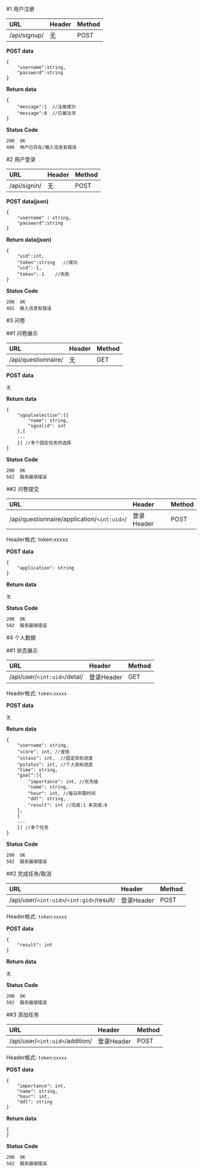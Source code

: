 #1 用户注册

|URL|Header|Method|
|:--|:--|:--|
|/api/signup/|无|POST|

**POST data**
```
{
	"username":string,
	"password":string	
}
```
**Return data**
```
{
	"message":1  //注册成功
	"message":0  //已被注测
}
```
**Status Code**
```
200  OK
400  用户已存在/输入信息有错误
```

#2 用户登录

|URL|Header|Method|
|:--|:--|:--|
|/api/signin/|无|POST|

**POST data(json)**
```
{
	"username" : string,
	"password":string
}
```
**Return data(json)**
```
{
	"uid":int,
	"token":string   //成功
	"uid":-1,
	"token":-1    //失败
}
```
**Status Code**
```
200  OK
401  输入信息有错误
```


#3 问卷

##1 问卷展示

|URL|Header|Method|
|:--|:--|:--|
|/api/questionnaire/|无|GET|

**POST data**
```
无
```
**Return data**
```
{
	"sgoalselection":[{
		"name": string,
		"sgoalid": int
	},{
	...
	}] //多个固定任务供选择	
}
```
**Status Code**
```
200  OK
502  服务器端错误
``` 

##2 问卷提交

|URL|Header|Method|
|:--|:--|:--|
|/api/questionnaire/application/`<int:uid>`/|登录Header|POST|

Header格式: token:xxxxx
 
**POST data**
```
{
	"application": string	
}
``` 
**Return data**
```
无
```
**Status Code**
```  
200  OK
502  服务器端错误
``` 

#4 个人数据

##1 状态展示

|URL|Header|Method|
|:--|:--|:--|
|/api/user/`<int:uid>`/detal/|登录Header|GET|

Header格式: `token`:`xxxxx`

**POST data**
```
无
```
**Return data**
```
{
	"username": string,
	"score": int, //金钱
	"sstaus": int,  //固定目标进度
	"pstatus": int, //个人目标进度
	"time": string,
	"goal":[{
		"importance": int, //优先级
		"name": string,
		"hour": int, //每日所需时间
		"ddl": string,
		"result": int //完成:1 未完成:0
	},
	{
	...
	}] //多个任务
}
```
**Status Code**
```
200  OK
502  服务器端错误
``` 

##2 完成任务/取消

|URL|Header|Method|
|:--|:--|:--|
|/api/user/`<int:uid>`/`<int:gid>`/result/|登录Header|POST|

Header格式: `token`:`xxxxx`

**POST data**
```
{
	"result": int
}
```
**Return data**
```
无
```
**Status Code**
```
200  OK
502  服务器端错误
``` 

##3 添加任务

|URL|Header|Method|
|:--|:--|:--|
|/api/user/`<int:uid>`/addition/|登录Header|POST|

Header格式: `token`:`xxxxx`

**POST data**
```
{
	"importance": int,
	"name": string,
	"hour": int,
	"ddl": string
}
```
**Return data**
```
{
}
```
**Status Code**
```
200  OK
502  服务器端错误
 ``` 
